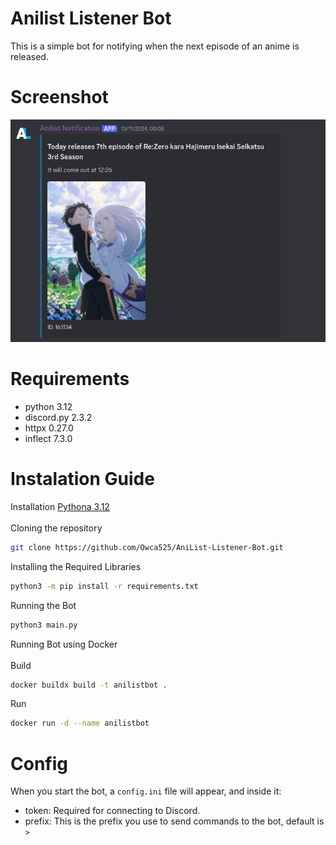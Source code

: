 # Anilist Listener Bot
This is a simple bot for notifying when the next episode of an anime is released.
# Screenshot
![preview](assets/image.png)
# Requirements
- python 3.12
- discord.py 2.3.2
- httpx 0.27.0
- inflect 7.3.0
# Instalation Guide
Installation [Pythona 3.12](https://www.python.org/) <br> <br>
Cloning the repository
```bash
git clone https://github.com/Owca525/AniList-Listener-Bot.git
```
Installing the Required Libraries
```bash
python3 -m pip install -r requirements.txt
```
Running the Bot
```bash
python3 main.py
```
Running Bot using Docker <br> <br>
Build
```bash
docker buildx build -t anilistbot .
```
Run
```bash
docker run -d --name anilistbot
```
# Config
When you start the bot, a `config.ini` file will appear, and inside it:
- token:  Required for connecting to Discord.
- prefix: This is the prefix you use to send commands to the bot, default is `>`